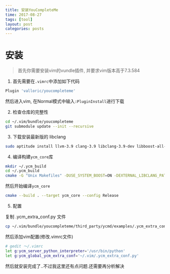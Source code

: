 ```yaml
---
title: 安装YouCompleteMe
time: 2017-08-27
tags: [tool]
layout: post
categories: posts
---
```


# 安装

> 首先你需要安装vim的vundle插件, 并要求vim版本高于7.3.584

1. 首先需要在`.vimrc`中添加如下代码
``` bash
Plugin 'valloric/youcompleteme'
```
然后进入vim, 在Normal模式中输入`:PluginInstall`进行下载

2. 检查仓库的完整性

``` bash
cd ~/.vim/bundle/youcompleteme
git submodule update --init --recursive
```

3. 下载安装最新版的 libclang
``` bash
sudo aptitude install llvm-3.9 clang-3.9 libclang-3.9-dev libboost-all-dev
```

4. 编译构建`ycm_core`库

``` bash
mkdir ~/.ycm_build
cd ~/.ycm_build
cmake -G "Unix Makefiles" -DUSE_SYSTEM_BOOST=ON -DEXTERNAL_LIBCLANG_PATH=/usr/lib/x86_64-linux-gnu/libclang-3.9.so . ~/.vim/bundle/youcompleteme/third_party/ycmd/cpp
```
然后开始编译`ycm_core`
``` bash
cmake --build . --target ycm_core --config Release
```

5. 配置

复制 .ycm_extra_conf.py 文件
``` bash
cp ~/.vim/bundle/youcompleteme/third_party/ycmd/examples/.ycm_extra_conf.py ~/.vim/
```
然后添加vim配置(修改.vimrc文件)
``` bash
# gedit ～/.vimrc
let g:ycm_server_python_interpreter='/usr/bin/python'
let g:ycm_global_ycm_extra_conf='~/.vim/.ycm_extra_conf.py'
```

然后就安装完成了..不过我这里还有点问题.还需要再分析解决
